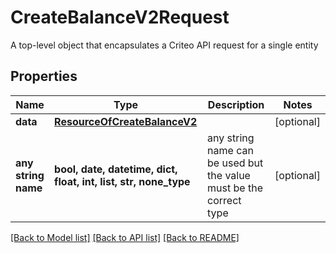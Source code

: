 # CreateBalanceV2Request

A top-level object that encapsulates a Criteo API request for a single entity

## Properties
Name | Type | Description | Notes
------------ | ------------- | ------------- | -------------
**data** | [**ResourceOfCreateBalanceV2**](ResourceOfCreateBalanceV2.md) |  | [optional] 
**any string name** | **bool, date, datetime, dict, float, int, list, str, none_type** | any string name can be used but the value must be the correct type | [optional]

[[Back to Model list]](../README.md#documentation-for-models) [[Back to API list]](../README.md#documentation-for-api-endpoints) [[Back to README]](../README.md)


